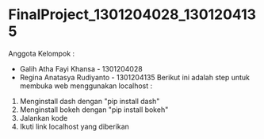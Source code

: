 # FinalProject_1301204028_1301204135
Anggota Kelompok : 
- Galih Atha Fayi Khansa - 1301204028
- Regina Anatasya Rudiyanto - 1301204135
Berikut ini adalah step untuk membuka web menggunakan localhost :
1. Menginstall dash dengan "pip install dash"
2. Menginstall bokeh dengan "pip install bokeh"
3. Jalankan kode
4. Ikuti link localhost yang diberikan
